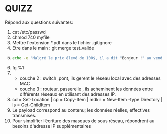 # QUIZZ
Répond aux questions suivantes:

1) cat /etc/passwd
2) chmod 740 myfile
3) Mettre l'extension *.pdf dans le fichier .gitignore 
4) Etre dans le main : git merge test_valide
5)   ```bash
     echo -e "Malgré le prix élevé de 100$, il a dit "Bonjour !" au vendeur :\n - "Bonjour est-ce que ce clavier fonctionne bien ?"\n -"Evidemment ! On peut tout écrire avec, que ce soit des pipe | ou bien des backslash \\ !"\n- "Même des tildes ~ ?"\n - "Evidemment !"
6) fg %1
7) -  couche 2 : switch ,pont, ils gerent le réseau local avec des adresses MAC
   -  couche 3 : routeur, passerelle , ils acheminent les données entre différents réseaux en utilisant des adresses IP.
9) cd = Set-Location | cp = Copy-Item | mdkir = New-Item -type Directory | ls = Get-ChildItem
10) Le payload correspond au contenu; les données réelles, effectives transmises. 
11) Pour simplifier l’écriture des masques de sous réseau, répondrent au besoins d'adresse IP supplémentaires 
